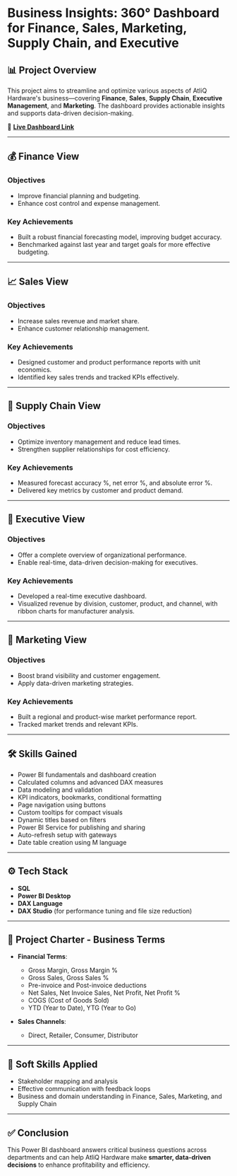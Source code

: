 # Business Insights: 360° Dashboard for Finance, Sales, Marketing, Supply Chain, and Executive

## 📊 Project Overview

This project aims to streamline and optimize various aspects of AtliQ Hardware's business—covering **Finance**, **Sales**, **Supply Chain**, **Executive Management**, and **Marketing**. The dashboard provides actionable insights and supports data-driven decision-making.

🔗 **[Live Dashboard Link](https://app.fabric.microsoft.com/view?r=eyJrIjoiODI3ODAwYjItMjg5Zi00OTllLWI5OTgtNjBkM2ZhNTBjNmU4IiwidCI6ImM2ZTU0OWIzLTVmNDUtNDAzMi1hYWU5LWQ0MjQ0ZGM1YjJjNCJ9)**

---

## 💰 Finance View

### Objectives
- Improve financial planning and budgeting.
- Enhance cost control and expense management.

### Key Achievements
- Built a robust financial forecasting model, improving budget accuracy.
- Benchmarked against last year and target goals for more effective budgeting.

---

## 📈 Sales View

### Objectives
- Increase sales revenue and market share.
- Enhance customer relationship management.

### Key Achievements
- Designed customer and product performance reports with unit economics.
- Identified key sales trends and tracked KPIs effectively.

---

## 🚚 Supply Chain View

### Objectives
- Optimize inventory management and reduce lead times.
- Strengthen supplier relationships for cost efficiency.

### Key Achievements
- Measured forecast accuracy %, net error %, and absolute error %.
- Delivered key metrics by customer and product demand.

---

## 🏢 Executive View

### Objectives
- Offer a complete overview of organizational performance.
- Enable real-time, data-driven decision-making for executives.

### Key Achievements
- Developed a real-time executive dashboard.
- Visualized revenue by division, customer, product, and channel, with ribbon charts for manufacturer analysis.

---

## 📣 Marketing View

### Objectives
- Boost brand visibility and customer engagement.
- Apply data-driven marketing strategies.

### Key Achievements
- Built a regional and product-wise market performance report.
- Tracked market trends and relevant KPIs.

---

## 🛠️ Skills Gained

- Power BI fundamentals and dashboard creation  
- Calculated columns and advanced DAX measures  
- Data modeling and validation  
- KPI indicators, bookmarks, conditional formatting  
- Page navigation using buttons  
- Custom tooltips for compact visuals  
- Dynamic titles based on filters  
- Power BI Service for publishing and sharing  
- Auto-refresh setup with gateways  
- Date table creation using M language  

---

## ⚙️ Tech Stack

- **SQL**  
- **Power BI Desktop**  
- **DAX Language**  
- **DAX Studio** (for performance tuning and file size reduction)

---

## 📃 Project Charter - Business Terms

- **Financial Terms**:  
  - Gross Margin, Gross Margin %  
  - Gross Sales, Gross Sales %  
  - Pre-invoice and Post-invoice deductions  
  - Net Sales, Net Invoice Sales, Net Profit, Net Profit %  
  - COGS (Cost of Goods Sold)  
  - YTD (Year to Date), YTG (Year to Go)  

- **Sales Channels**:  
  - Direct, Retailer, Consumer, Distributor  

---

## 🧠 Soft Skills Applied

- Stakeholder mapping and analysis  
- Effective communication with feedback loops  
- Business and domain understanding in Finance, Sales, Marketing, and Supply Chain

---

## ✅ Conclusion

This Power BI dashboard answers critical business questions across departments and can help AtliQ Hardware make **smarter, data-driven decisions** to enhance profitability and efficiency.
